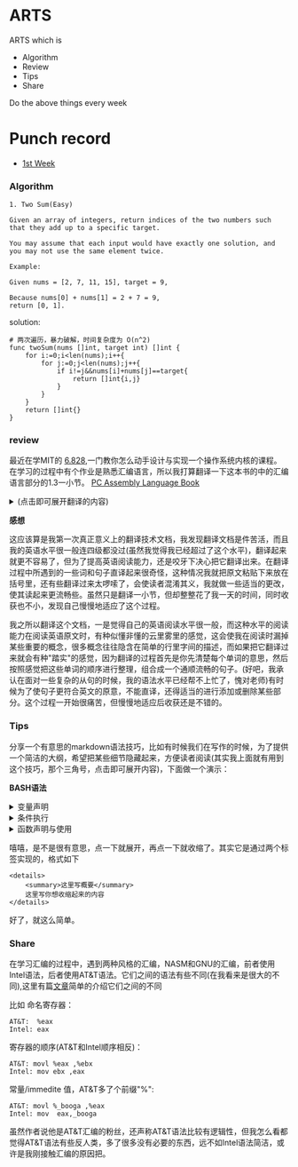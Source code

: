 # ARTS

ARTS which is 

- Algorithm
- Review
- Tips
- Share

Do the above things every week

# Punch record

- [1st Week](#1)
 


### <span id="1">Algorithm</span>

```
1. Two Sum(Easy)

Given an array of integers, return indices of the two numbers such that they add up to a specific target.

You may assume that each input would have exactly one solution, and you may not use the same element twice.

Example:

Given nums = [2, 7, 11, 15], target = 9,

Because nums[0] + nums[1] = 2 + 7 = 9,
return [0, 1].
```

solution:
```golang
# 两次遍历，暴力破解，时间复杂度为 O(n^2)
func twoSum(nums []int, target int) []int {
    for i:=0;i<len(nums);i++{
        for j:=0;j<len(nums);j++{
            if i!=j&&nums[i]+nums[j]==target{
                return []int{i,j}
            }
        }
    }
    return []int{}
}
```



### review

最近在学MIT的 [6.828](https://pdos.csail.mit.edu/6.828/2018/schedule.html),一门教你怎么动手设计与实现一个操作系统内核的课程。在学习的过程中有个作业是熟悉汇编语言，所以我打算翻译一下这本书的中的汇编语言部分的1.3一小节。
[PC Assembly Language Book](https://pdos.csail.mit.edu/6.828/2018/readings/pcasm-book.pdf)

<details>
  <summary>(点击即可展开翻译的内容)</summary>

## 1.3 汇编语言
### 1.3.1机器语言
每一种类型的CPU都只能明白它独自的机器语言，机器语言中的指令是以字节的形式存储在内存中的数据，每个指令都拥有着它唯一的数字码，也被称为操作码(operation code),许多指令同时还包含着数据。

机器语言远没有高级语言那么简单易读，比如把EAX和EBX寄存器加起来的值赋给EAX可以写为：

    03 C3
这确实难以读懂，所幸的是一个程序可以调用汇编器代替人类完成这些沉闷的工作

### 1.3.2 汇编语言
一个汇编程序将会以文本的形式存储起来，每个汇编指令都精确地代表着一个机器指令。比如用汇编描述上面的机器码可以写为：

    add eax,ebx
这么看起来确实比机器语言简单易读多了，add这个词是加法指令的助记符。汇编指令的通用格式为：

    助记符(指令)   操作数(运算对象)
一个汇编器就是一个阅读带有汇编指令的文本文件并将其转换为机器指令的程序。而编译器就是为高级语言做类似转换的程序，一个汇编器会比编译器要简单得多，每一条汇编声明都直接表示着一个机器指令，高级语言则更为复杂且需要更多的机器指令表示。

  高级语言和汇编语言之间还有一个很重要的差异，每一种CPU除了有自己的机器语言外还有自己才能读懂的汇编语言，所以通过汇编语言在不同机器架构之间移植程序要比高级语言复杂得多。
  
  本书的例子使用Netwide的汇编，简称为 NASM，它可以在互联网上免费获取。更通用的汇编是微软的汇编 (MASM)或者 Borland的汇编 (TASM), MASM/TASM 与 NASM的汇编语言在语法上有些差异
  
  ### 1.3.3 运算对象
  不同机器码的运算对象在数量与类型上都有所不同，每个指令本身都有一个固定的运算对象(0到3)，操作数可以拥有以下类型：
  
- 寄存器(register):这些操作数可以直接调用ＣＰＵ寄存器的内容
- immediate(直译过来好怪):这些是指令自身固定的值
- implied:这些操作数没有直接的显示出来，比如使用增加指令把一个数加到寄存器或内存中，那个数就是隐式的
- 
### 1.3.4 基本指令
最基本的指令是 MOV指令，它将数据从一个地方移动另一个地方(就像高级语言的赋值操作符)。例如：

    mov dest,src
这个指令将 src中的数据复制到dest中，需要注意的是两个运算对象都不能为内存运算对象，((直译过来的，我也没明白什么是内存运算对象)。而且在使用各种指令的时候需要注意一些专有的规则，比如两个运算对象大小必须相等。例子：
    
    mov eax,3; 将3存入EAX寄存器中(3是immediate 操作数)
    mov bx,ax; 将AX的值存入BX寄存器中

ADD指令通常用于整数的相加

    add eax,4; eax = eax + 4
    add al,ah; al = al + ah

SUB指令用于整数的相减

    sub bx,10; bx = bx - 10
    sub ebx,edi; ebx = ebx -edi

INC和DEC为自增和自减运算符
    inc ecx ; ecx++
    dec dl ; dl--

### 1.3.5 Directives(指令?)
指令是汇编器的工件而不是CPU的(A directiveis an artifact of the assembler not the CPU)，它们通常用于命令汇编器执行某些任务，他们不需要翻译成机器码，directives通常用于:

- 定义常量
- 申请内存
- 将内存分段
- 按条件选择源码/条件编译？(conditiionally include source code)
- 包含其他文件
- 
NASM汇编像C语言一样拥有预处理器这个机制，而且还有很多预处理器命令。不同之处在于，NASM的预处理命令以%开头，而不是#

**equ 命令**

equ命令用于定义一个符号(symbol)，符号被命名为常量，可以在汇编程序中使用，格式如下：

    sybol equ value ;符号的值不可以再重新定义
    
**%define 命令**

%define 就像c中的#define，被用来定义常量宏，例如：

    %define SIZE 100
    move eax,SIZE
上面这段代码定义了一个值为100的常量宏SIZE，并将SIZE赋值给eax。宏比符号(symbol)更加灵活，可以重新给定义(赋值)，而符号(symbol)不可以

**数据命令(data directives)**

数据命令(data directives)用于为数据段(data segment)申请内存空间，有两种方式可以让内存得以保留，一是单纯地申请一块内存空间，二是申请内存空间并初始化值。第一种方法可以通过RES X命令来实现，X表示对象的大小，下面有一张表格说明了X的大小

Unit | Letter |    
-|-|-
byte | B |
word | W | 
double word |D |
 quad word  |   Q|
ten bytes   |T   |

第二中方法用DX命令，X代表对象的大小，下面的例子演示了两种方法的不同，通常用一个标签标记内存中的位置，可以通过这个标签来引用这块内存

    L1    db     0        ; byte labeled L1 with initial value 0
    L2    dw     1000     ; word labeled L2 with initial value 1000
    L3    db     110101b  ; byte initialized to binary 110101 (53 in decimal)
    L4    db     12h      ; byte initialized to hex 12 (18 in decimal)
    L5    db     17o      ; byte initialized to octal 17 (15 in decimal)
    L6    dd     1A92h    ; double word initialized to hex 1A92
    L7    resb   1        ; 1 uninitialized byte
    L8    db     "A"      ; byte initialized to ASCII code for A (65)
    
    单引号和双引号效果都一样，所定义的数据会被存储在连续的内存中，如L2会紧跟着L1的位置

    L9    db     0, 1, 2, 3              ; defines 4 bytes   
    L10   db     "w", "o", "r", ’d’, 0   ; defines a C string = "word"  
    L11   db     ’word’, 0               ; same as L10

    当定义一个很长的序列的时候，NASM的times就可以排上用场了，这个命令以指定的次数重复一个操作数
    L12   times 100 db 0                 ; equivalent to 100 (db 0)’s
    L13   resw   100                     ; reserves room for 100 words

代码中的标签可以用来引用数据，有两种使用标签的方式。如果只是单纯一个标签，它会被当成一个数据的地址(或偏移)。如果标签被放在一个方括号("[]")里，他会被当成那块地址上的数据。换句话说，第一种用法就像C中的指针，标签表示一个内存地址。第二种就像C中的反引用操作符(* pointer)，以指针反引变量的值(MASM/TASM的语法则稍有些不同)。注意在32位模式下，地址也是32位的，标签使用例子如下：

    mov    al, [L1]      ; copy byte at L1 into AL2
    mov    eax, L1       ; EAX = address of byte at L1
    mov    [L1], ah      ; copy AH into byte at L1
    mov    eax, [L6]     ; copy double word at L6 into EAX
    add    eax, [L6]     ; EAX = EAX + double word at L6
    add    [L6], eax     ; double word at L6 += EAX
    mov    al, [L6]      ; copy first byte of double word at L6 into AL
    
例子的最后一行演示了NASM汇编的一个重要特性，汇编器并不知道它所引用的那个数据的类型，能否正确地使用标签取决于程序员的水平。稍后你会看到很多例子，将数据的地址存入寄存器中，并且就像使用C的指针变量一样使用寄存器。同样地，汇编器也不会检查指针是否正确地被使用，所以汇编语言比C更容易出错。

思考下列指令：

    mov    [L6], 1             ; store a 1 at L6
这条声明出现了 "未指定操作大小的错误"，为什么呢？因为汇编器不知道把要1当成byte、
word、还是doble word类型，所以应该改为这样：

    mov    dword [L6], 1             ; store a 1 at L6
    
等于告诉了汇编器将1当成 doble word类型，或者你改为其他类型也可以：WORD、BYTE。

### 1.3.6 输入输出

输入输出是非常依赖于系统的活动，它调用了系统硬件的接口。比如像C这类高级语言，提供了为执行日常任务的标准库，标准库中拥有着简单、统一的I/O编程接口。而汇编语言只提供非标准库，它们可以直接访问硬件(保护模式下的特权操作)，或使用操作系统系统底层调用。

汇编语言与C语言的组合的情况很常见，有一个好处就是汇编可以使用C标准库中的I/O接口，但得清楚它们之间调用的规则，而且规则很复杂，暂时就不介绍了(稍后有介绍)。为了简化这些规则，作者封装了底层的细节，提供了一系列简单的接口。如下：

    print_int 打印存储在EAX中的整型值
    print_char 打印存储在AL中的ASCII值
    print_string 打印存储在EAX中的字符串内容
    print_nl 打印换行符
    read_int 从键盘读入输入，将其存入EAX寄存器中
    read_char 从键盘读取输出，将其ASCII码存如EAX寄存器中

除了读接口，其他接口都保留了寄存器的值，这些接口修改寄存器的值。为了能使用这些接口，得先用预处理命令声明，格式为: %include ，调用作者的接口则使用以下命令:

    %include "asm_io.inc"
如要使用打印接口，先载入包含正确值的EAX，然后使用CALL指令调用它。CALL命令就相当于高级语言的函数调用，它会跳转到函数调用的地方，执行完毕后再返回。下面将有几个例子演示I/O接口的使用：

### 1.3.7 调试

作者的库中还包含了一些调试程序，这些接口显示了计算机的状态，接口实际上是保存CPU当前状态的宏，然后开启一个子进程(subroutine)调用。这些宏定义在"asm_io.in"文件中，宏可以像使用普通命令一样被使用，宏中的运算对象以分号隔开。

这里有四个调试接口，dumpregs ,dumpmem, dumpstack, dumpmath，分别显示寄存器、内存、栈(stack)、数字协处理器(math coprocessor)的值.

- dump_regs:这个宏将计算机寄存器的值打印到标准输出中(十六进制格式)，同时也显示FLAGS寄存器中的位集合(bits set),比如，0 FLAGS为1，则显示ZF，如果为0，则不显示(f the zero flag is 1,ZFis displayed. If it is 0, it is not displayed),同时它还打印一个整型参数,这个可以用来区别不同的dumpregs命令
- dump_mem：这个宏打印内存中的值(十六进制)，同时作为ASCII字符。它们是由分号分隔的3个参数，第一个是标记输出的整数(仅作为dumpregs的参数)，第二个参数是一个地址，最后一个参数是在地址后显示的16字节段落(paragraph)的数量,显示的内存会在请求地址的第一个段落边界处开始。
- dump_stack:这个宏会输出CPU栈中的值(栈会在第四章中提到),栈被组织为doble word类型，接口也会以这种类型显示它，它也是由分号分隔的3个参数，第一个参数是整型的标签(就像 dump_regs),第二个是地址之下EBP寄存器拥有的double word个数，第三个是EBP地址之上的double word个数(the second is the number of double words to displaybelowthe addressthat theEBPregister holds and the third argument is the number ofdouble words to displayabovethe address inEBP)
- dump_math:这个宏会输出数字协处理(math coprocessor)寄存器中的值，它用单个参数标记输出，就像dump_regs所做的一样。

    


</details>

**感想**

这应该算是我第一次真正意义上的翻译技术文档，我发现翻译文档是件苦活，而且我的英语水平很一般连四级都没过(虽然我觉得我已经超过了这个水平)，翻译起来就更不容易了，但为了提高英语阅读能力，还是咬牙下决心把它翻译出来。在翻译过程中所遇到的一些词和句子直译起来很奇怪，这种情况我就把原文粘贴下来放在括号里，还有些翻译过来太啰嗦了，会使读者混淆其义，我就做一些适当的更改，使其读起来更流畅些。虽然只是翻译一小节，但却整整花了我一天的时间，同时收获也不小，发现自己慢慢地适应了这个过程。

我之所以翻译这个文档，一是觉得自己的英语阅读水平很一般，而这种水平的阅读能力在阅读英语原文时，有种似懂非懂的云里雾里的感觉，这会使我在阅读时漏掉某些重要的概念，很多概念往往隐含在简单的行里字间的描述，而如果把它翻译过来就会有种"踏实"的感觉，因为翻译的过程首先是你先清楚每个单词的意思，然后按照感觉把这些单词的顺序进行整理，组合成一个通顺流畅的句子。(好吧，我承认在面对一些复杂的从句的时候，我的语法水平已经帮不上忙了，愧对老师)有时候为了使句子更符合英文的原意，不能直译，还得适当的进行添加或删除某些部分。这个过程一开始很痛苦，但慢慢地适应后收获还是不错的。

### Tips

分享一个有意思的markdown语法技巧，比如有时候我们在写作的时候，为了提供一个简洁的大纲，希望把某些细节隐藏起来，方便读者阅读(其实我上面就有用到这个技巧，那个三角号，点击即可展开内容)，下面做一个演示：

**BASH语法**

<details>
	<summary>变量声明</summary>

```bash
NAME="John"
echo $NAME
echo "$NAME"
echo "${NAME}!"
```
</details>


<details>
	<summary>条件执行</summary>
	
```bash
git commit && git push
git commit || echo "Commit failed"
```
</details>


<details>
	<summary>函数声明与使用</summary>
```bash	
get_name() {
  echo "John"
}
echo "You are $(get_name)"
```

</details>

嘻嘻，是不是很有意思，点一下就展开，再点一下就收缩了。其实它是通过两个标签实现的，格式如下 

	<details>
		<summary>这里写概要</summary>
		这里写你想收缩起来的内容
	</details>
好了，就这么简单。


### Share

在学习汇编的过程中，遇到两种风格的汇编，NASM和GNU的汇编，前者使用Intel语法，后者使用AT&T语法。它们之间的语法有些不同(在我看来是很大的不同),这里有篇[文章](http://www.delorie.com/djgpp/doc/brennan/brennan_att_inline_djgpp.html)简单的介绍它们之间的不同

比如 命名寄存器：

	AT&T:  %eax
	Intel: eax

寄存器的顺序(AT&T和Intel顺序相反)：

	AT&T: movl %eax ,%ebx
	Intel: mov ebx ,eax

常量/immedite 值，AT&T多了个前缀"%":

	AT&T: movl %_booga ,%eax
	Intel: mov  eax,_booga


虽然作者说他是AT&T汇编的粉丝，还声称AT&T语法比较有逻辑性，但我怎么看都觉得AT&T语法有些反人类，多了很多没有必要的东西，远不如Intel语法简洁，或许是我刚接触汇编的原因把。	

	


